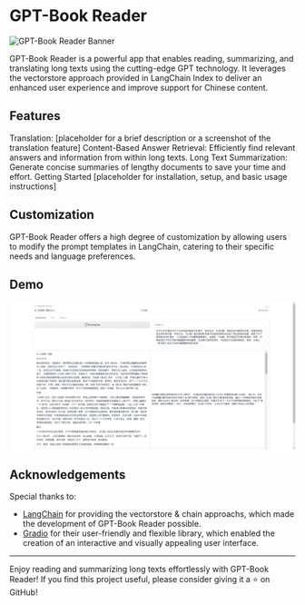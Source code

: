 # GPT-Book Reader
![GPT-Book Reader Banner]()

GPT-Book Reader is a powerful app that enables reading, summarizing, and translating long texts using the cutting-edge GPT technology. It leverages the vectorstore approach provided in LangChain Index to deliver an enhanced user experience and improve support for Chinese content.

## Features
Translation: [placeholder for a brief description or a screenshot of the translation feature]
Content-Based Answer Retrieval: Efficiently find relevant answers and information from within long texts.
Long Text Summarization: Generate concise summaries of lengthy documents to save your time and effort.
Getting Started
[placeholder for installation, setup, and basic usage instructions]

## Customization
GPT-Book Reader offers a high degree of customization by allowing users to modify the prompt templates in LangChain, catering to their specific needs and language preferences.

## Demo
![GPT-Book Reader Demo](figures/demo_summary.png)

<!-- ## Contributing
[placeholder for contribution guidelines, code of conduct, and any prerequisites for contributing]

## License
[placeholder for license information] -->

## Acknowledgements
Special thanks to:
- [LangChain](https://www.google.com/url?sa=t&rct=j&q=&esrc=s&source=web&cd=&cad=rja&uact=8&ved=2ahUKEwia5JWh2Y7-AhXJE1kFHVb6CUcQFnoECAkQAQ&url=https%3A%2F%2Fgithub.com%2Fhwchase17%2Flangchain&usg=AOvVaw26LgcZwVuJ9OH5WXz_W6lv) for providing the vectorstore & chain approachs, which made the development of GPT-Book Reader possible.
- [Gradio](https://gradio.app/) for their user-friendly and flexible library, which enabled the creation of an interactive and visually appealing user interface.

<hr>

Enjoy reading and summarizing long texts effortlessly with GPT-Book Reader! If you find this project useful, please consider giving it a ⭐ on GitHub!